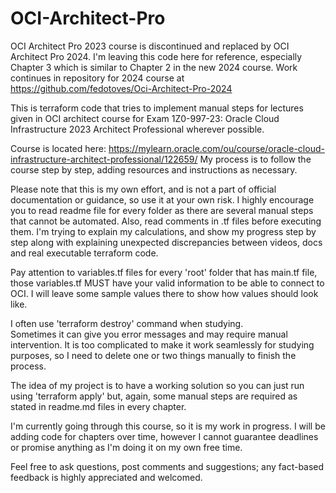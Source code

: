 # OCI-Architect-Pro

OCI Architect Pro 2023 course is discontinued and replaced by OCI Architect Pro 2024.
I'm leaving this code here for reference, especially Chapter 3 which is similar to Chapter 2 
in the new 2024 course. Work continues in repository for 2024 course at
https://github.com/fedotoves/Oci-Architect-Pro-2024

This is terraform code that tries to implement manual steps
for lectures given in OCI architect course for Exam 1Z0-997-23:
Oracle Cloud Infrastructure 2023 Architect Professional wherever possible.


Course is located here: https://mylearn.oracle.com/ou/course/oracle-cloud-infrastructure-architect-professional/122659/
My process is to follow the course step by step, adding resources and instructions as necessary.

Please note that this is my own effort,  and is not a part of official documentation or guidance, so use it at your own risk.
I highly encourage you to read readme file for every folder as there are several manual steps
that cannot be automated.
Also, read comments in .tf files before executing them. I'm trying to explain my calculations,
and show my progress step by step along with explaining unexpected discrepancies between videos,
docs and real executable terraform code.

Pay attention to variables.tf files for every 'root' folder that has main.tf file,
those variables.tf MUST have your valid information to be able to connect to OCI.
I will leave some sample values there to show how values should look like.

I often use 'terraform destroy' command when studying.  
Sometimes it can give you error messages and may require manual intervention.
It is too complicated to make it work seamlessly for studying purposes,
so I need to delete one or two things manually to finish the process.

The idea of my project is to have a working solution so you can just run using 'terraform apply'
but, again, some manual steps are required as stated in readme.md files in every chapter.

I'm currently going through this course, so it is my work in progress.
I will be adding code for chapters over time, 
however I cannot guarantee deadlines or promise anything
as I'm doing it on my own free time.

Feel free to ask questions, post comments and suggestions; 
any fact-based feedback is highly appreciated and welcomed.